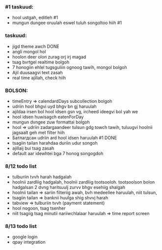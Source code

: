 

### #1 taskuud:
- hool ustgah, editleh  #1
-  mungun dungee oruulah eswel tuluh songoltoo hiih #1

### taskuud:
- jigd theme awch  DONE
- angli mongol hol
- hoolon deer olon zurag orj irj magad
- tsag bvrtgel realtime bolgoh
- 7 honogiin ehlel tugsguliin ognoog tawih, mongol bolgoh
- Ajil duusaagvi text zasah
- real time ajillah, check hiih

###  BOLSON:
-  timeEntry => calendardDays subcollection bolgoh
-  udriin hool bhgvi uyd bhgv bn gj haruulah   
-  ajildaa irsen bol hool idsen gsn vg, ircheed ideegvi bol yah we
-  hool idsen huwisagch eatenForDay
- mungun dvngee zuw formattai bolgoh
-  hool => udriin zadargaandeer tulsun gdg towch tawih, tuluugvi hoolnii jagsaalt geh met filter hiih
-  Батлагдсан udriin ard hool idsen haruulah #1  DONE
- tsagiin tailan harahdaa duriin udur songoh
- ajillaij bui tsag zasah
- default aar idewhtei bga 7 honog songogdoh



### 8/12 todo list
- tulburiin tvvh harah hadgalah
- hoolnii zardliig hadgalah, hoolnii zardliig tootsooloh. tootsoolson bolon hadgalsan 
2 dvng haritsuulj zurvv bhgv esehiig shalgah
- hoolnii tailan => sariin filteriig awah, bvh medeellee haruulah, niit tulsun,
- tsagiin tailan => banknii huulga shig shvvj harah
- tabview => tulburiin tvvh (payment statement) 
- hool nogoon, tsag tsenher
- niit tsagiig tsag minutii nariiwchlalaar haruulah => time report screen



### 8/13 todo list
- google login
- qpay integration